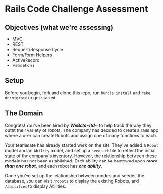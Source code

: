 # Rails Code Challenge Assessment

## Objectives (what we're assessing)

* MVC
* REST
* Request/Response Cycle
* Form/Form Helpers
* ActiveRecord
* Validations

## Setup

Before you begin, fork and clone this repo, run `bundle install` and `rake db:migrate` to get started.

## The Domain

Congrats! You've been hired by ***WeBots~ltd~*** to help track the way they outfit their variety of robots. The company has decided to create a rails app where a user can create Robots and assign one of many functions to each.

Your teammate has already started work on the site. They've added a `Robot` model and an `Ability` model, and set up a `seeds.rb` file to reflect the initial state of the company's inventory. However, the relationship between these models has not been established. Each ability can be bestowed upon ***more than one robot***, and each robot has ***one ability***.

Once you've set up the relationship between models and seeded the database, you can visit `/robots` to display the existing Robots, and `/abilities` to display Abilities. 
